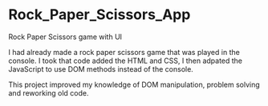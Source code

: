 # Rock_Paper_Scissors_App
Rock Paper Scissors game with UI

I had already made a rock paper scissors game that was played in the console. I took that code added the HTML and CSS, I then adpated the JavaScript to use DOM methods instead of the console. 

This project improved my knowledge of DOM manipulation, problem solving and reworking old code.
